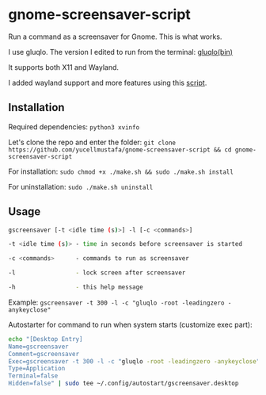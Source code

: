 # gnome-screensaver-script

Run a command as a screensaver for Gnome. This is what works.

I use gluqlo. The version I edited to run from the terminal: [gluqlo(bin)](https://github.com/yucellmustafa/gnome-screensaver-script/tree/main/gluqlo(bin))

It supports both X11 and Wayland.

I added wayland support and more features using this [script](https://alvinalexander.com/source-code/ubuntu-shell-script-screensaver-rotate-images/).

## Installation

Required dependencies: `python3 xvinfo`

Let's clone the repo and enter the folder: `git clone https://github.com/yucellmustafa/gnome-screensaver-script && cd gnome-screensaver-script`

For installation: `sudo chmod +x ./make.sh && sudo ./make.sh install`

For uninstallation: `sudo ./make.sh uninstall`

## Usage

```bash
gscreensaver [-t <idle time (s)>] -l [-c <commands>]

-t <idle time (s)> - time in seconds before screensaver is started

-c <commands>      - commands to run as screensaver

-l                 - lock screen after screensaver

-h                 - this help message
```

Example: `gscreensaver -t 300 -l -c "gluqlo -root -leadingzero -anykeyclose"`

Autostarter for command to run when system starts (customize exec part):

```bash
echo "[Desktop Entry]
Name=gscreensaver
Comment=gscreensaver
Exec=gscreensaver -t 300 -l -c "gluqlo -root -leadingzero -anykeyclose"
Type=Application
Terminal=false
Hidden=false" | sudo tee ~/.config/autostart/gscreensaver.desktop
```